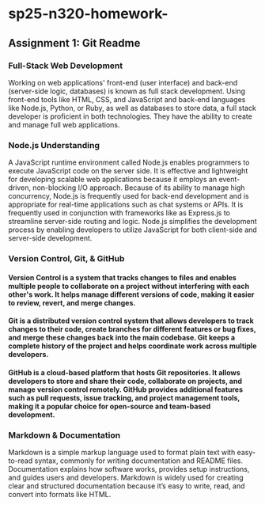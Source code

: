 # sp25-n320-homework-

## Assignment 1: Git Readme

### Full-Stack Web Development

Working on web applications' front-end (user interface) and back-end (server-side logic, databases) is known as full stack development. Using front-end tools like HTML, CSS, and JavaScript and back-end languages like Node.js, Python, or Ruby, as well as databases to store data, a full stack developer is proficient in both technologies. They have the ability to create and manage full web applications.

### Node.js Understanding

A JavaScript runtime environment called Node.js enables programmers to execute JavaScript code on the server side. It is effective and lightweight for developing scalable web applications because it employs an event-driven, non-blocking I/O approach. Because of its ability to manage high concurrency, Node.js is frequently used for back-end development and is appropriate for real-time applications such as chat systems or APIs. It is frequently used in conjunction with frameworks like as Express.js to streamline server-side routing and logic. Node.js simplifies the development process by enabling developers to utilize JavaScript for both client-side and server-side development.
### Version Control, Git, & GitHub
#### Version Control is a system that tracks changes to files and enables multiple people to collaborate on a project without interfering with each other's work. It helps manage different versions of code, making it easier to review, revert, and merge changes.

#### Git is a distributed version control system that allows developers to track changes to their code, create branches for different features or bug fixes, and merge these changes back into the main codebase. Git keeps a complete history of the project and helps coordinate work across multiple developers.

#### GitHub is a cloud-based platform that hosts Git repositories. It allows developers to store and share their code, collaborate on projects, and manage version control remotely. GitHub provides additional features such as pull requests, issue tracking, and project management tools, making it a popular choice for open-source and team-based development.


### Markdown & Documentation
Markdown is a simple markup language used to format plain text with easy-to-read syntax, commonly for writing documentation and README files. Documentation explains how software works, provides setup instructions, and guides users and developers. Markdown is widely used for creating clear and structured documentation because it’s easy to write, read, and convert into formats like HTML. 
